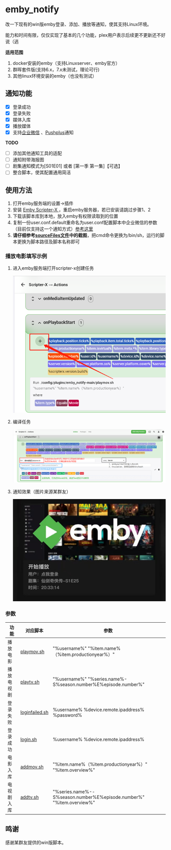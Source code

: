 # emby_notify
改一下现有的win版emby登录、添加、播放等通知，使其支持Linux环境。

能力和时间有限，仅仅实现了基本的几个功能，plex用户表示后续更不更新还不好说（逃

**适用范围**

1. docker安装的emby（支持Linuxserver、emby官方）
2. 群晖套件版(支持6.x，7.x未测试，理论可行)
3. 其他linux环境安装的emby（也没有测试）

## 通知功能

- [x] 登录成功
- [x] 登录失败
- [x] 媒体入库
- [x] 播放媒体
- [x] 支持[企业微信](https://work.weixin.qq.com/) 、[Pushplus](https://www.pushplus.plus/)通知

**TODO**

- [ ] 添加其他通知工具的适配
- [ ] 通知附带海报图
- [ ] 剧集通知模式为[S01E01] 或者 [第一季 第一集]【可选】
- [ ] 整合脚本，使其配置通用简洁

## 使用方法

1. 打开emby服务端的设置->插件
2. 安装 [Emby Scripter-X ](https://github.com/AnthonyMusgrove/Emby-ScripterX "Emby Scripter-X ") ，重启emby服务器，若已安装请跳过步骤1、2
3. 下载该脚本库到本地，放入emby有权限读取到的位置
3. 复制一份user.conf.default重命名为user.conf配置脚本中企业微信的参数（目前仅支持这一个通知方式）[参考这里](http://note.youdao.com/s/HMiudGkb "参考这里")
3. **请仔细参考[sourceFiles文件](https://github.com/Qliangw/emby_notify/tree/main/sourceFiles "sourceFiles文件")中的截图**，把cmd命令更换为/bin/sh，运行的脚本更换为脚本路径及脚本名称即可

### 播放电影填写示例

1. 进入emby服务端打开scripter-x创建任务

   ![](https://raw.githubusercontent.com/Qliangw/emby_notify/main/pic/step1.png)



2. 编译任务

   ![](https://raw.githubusercontent.com/Qliangw/emby_notify/main/pic/step2.png)

3. 通知效果（图片来源某群友）

   ![](https://raw.githubusercontent.com/Qliangw/emby_notify/main/pic/step3.png)

### 参数
|功能|对应脚本|参数|
|---|---|---|
|播放电影 | [playmov.sh](https://github.com/Qliangw/emby_notify/blob/main/playmov.sh) | "%username%" "%item.name%（%item.productionyear%）"|
|播放电视剧| [playtv.sh](https://github.com/Qliangw/emby_notify/blob/main/playtv.sh) |"%username%" "%series.name%-S%season.number%E%episode.number%"|
|登录失败 | [loginfailed.sh](https://github.com/Qliangw/emby_notify/blob/main/loginfailed.sh) | %username% %device.remote.ipaddress% %password%|
|登录成功| [login.sh](https://github.com/Qliangw/emby_notify/blob/main/login.sh) |%username% %device.remote.ipaddress%|
|电影入库|[addmov.sh](https://github.com/Qliangw/emby_notify/blob/main/addmov.sh)|"%item.name%（%item.productionyear%）" "%item.overview%"|
|电视剧入库|[addtv.sh](https://github.com/Qliangw/emby_notify/blob/main/addtv.sh)|"%series.name%--S%season.number%E%episode.number%" "%item.overview%"|



## 鸣谢

感谢某群友提供的win版脚本。
